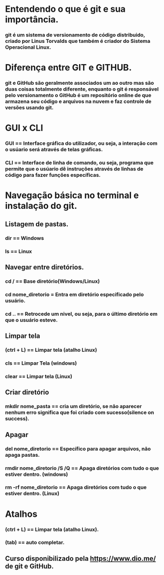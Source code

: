 # Entendendo o que é git e sua importância.

### git é um sistema de versionamento de código distribuido, criado por Linus Torvalds que também é criador do Sistema Operacional Linux. 

# Diferença entre GIT e GITHUB.

### git e GitHub são geralmente associados um ao outro mas são duas coisas totalmente diferente, enquanto o git é responsável pelo versionamento o GitHub é um repositório online de que armazena seu código e arquivos na nuvem e faz controle de versões usando git.

# GUI x CLI

### GUI == Interface gráfica do utilizador, ou seja, a interação com o usúario será através de telas gráficas.
### CLI == Interface de linha de comando, ou seja, programa que permite que o usúario dê instruções através de linhas de código para fazer funções específicas.

# Navegação básica no terminal e instalação do git.

## Listagem de pastas.

### dir == Windows
### ls == Linux

## Navegar entre diretórios.

### cd / == Base diretório(Windows/Linux)
### cd nome_diretorio = Entra em diretório especificado pelo usuário.
### cd .. == Retrocede um nivel, ou seja, para o último diretório em que o usuário esteve.

## Limpar tela 

### (ctrl + L) == Limpar tela (atalho Linux)
### cls == Limpar Tela (windows)
### clear == Limpar tela (Linux)

## Criar diretório

### mkdir nome_pasta == cria um diretório, se não aparecer nenhum erro significa que foi criado com sucesso(silence on success).

## Apagar 

### del nome_diretorio == Específico para apagar arquivos, não apaga pastas.        
### rmdir nome_diretorio /S /Q == Apaga diretórios com tudo o que estiver dentro. (windows)   
### rm -rf nome_diretorio == Apaga diretórios com tudo o que estiver dentro. (Linux)    




# Atalhos

### (ctrl + L) == Limpar tela (atalho Linux).
### (tab) == auto completar.


## Curso disponibilizado pela https://www.dio.me/ de git e GitHub.

